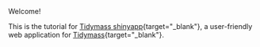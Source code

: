 Welcome! 

This is the tutorial for [Tidymass shinyapp](https://github.com/tidymass/tidymass_shiny){target="_blank"}, a user-friendly web application for [Tidymass](https://www.tidymass.org/){target="_blank"}.